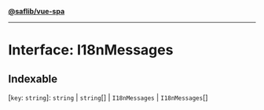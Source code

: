 [**@saflib/vue-spa**](../index.md)

***

# Interface: I18nMessages

## Indexable

\[`key`: `string`\]: `string` \| `string`[] \| `I18nMessages` \| `I18nMessages`[]
